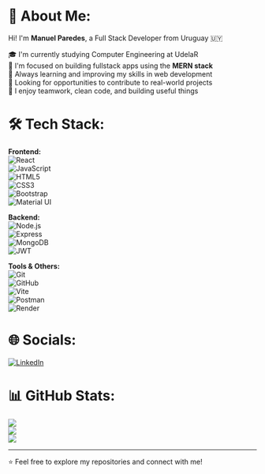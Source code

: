# 💫 About Me:
Hi! I'm **Manuel Paredes**, a Full Stack Developer from Uruguay 🇺🇾 

🎓 I'm currently studying Computer Engineering at UdelaR  
🧠 I'm focused on building fullstack apps using the **MERN stack**  
🌱 Always learning and improving my skills in web development  
🚀 Looking for opportunities to contribute to real-world projects  
🤝 I enjoy teamwork, clean code, and building useful things

# 🛠 Tech Stack:

**Frontend:**  
![React](https://img.shields.io/badge/-React-61DAFB?logo=react&logoColor=white&style=flat)  
![JavaScript](https://img.shields.io/badge/-JavaScript-F7DF1E?logo=javascript&logoColor=black&style=flat)  
![HTML5](https://img.shields.io/badge/-HTML5-E34F26?logo=html5&logoColor=white&style=flat)  
![CSS3](https://img.shields.io/badge/-CSS3-1572B6?logo=css3&logoColor=white&style=flat)  
![Bootstrap](https://img.shields.io/badge/-Bootstrap-7952B3?logo=bootstrap&logoColor=white&style=flat)  
![Material UI](https://img.shields.io/badge/-Material--UI-0081CB?logo=mui&logoColor=white&style=flat)

**Backend:**  
![Node.js](https://img.shields.io/badge/-Node.js-339933?logo=node.js&logoColor=white&style=flat)  
![Express](https://img.shields.io/badge/-Express-000000?logo=express&logoColor=white&style=flat)  
![MongoDB](https://img.shields.io/badge/-MongoDB-47A248?logo=mongodb&logoColor=white&style=flat)  
![JWT](https://img.shields.io/badge/-JWT-000000?logo=jsonwebtokens&logoColor=white&style=flat)

**Tools & Others:**  
![Git](https://img.shields.io/badge/-Git-F05032?logo=git&logoColor=white&style=flat)  
![GitHub](https://img.shields.io/badge/-GitHub-181717?logo=github&logoColor=white&style=flat)  
![Vite](https://img.shields.io/badge/-Vite-646CFF?logo=vite&logoColor=white&style=flat)  
![Postman](https://img.shields.io/badge/-Postman-FF6C37?logo=postman&logoColor=white&style=flat)  
![Render](https://img.shields.io/badge/-Render-46E3B7?logo=render&logoColor=black&style=flat)

# 🌐 Socials:

[![LinkedIn](https://img.shields.io/badge/-LinkedIn-0A66C2?logo=linkedin&logoColor=white)](https://www.linkedin.com/in/manuel-paredes-dev/)

# 📊 GitHub Stats:

![](https://github-readme-stats.vercel.app/api?username=manuelparedess&theme=tokyonight&hide_border=false&include_all_commits=true&count_private=true)  
![](https://github-readme-streak-stats.herokuapp.com/?user=manuelparedess&theme=tokyonight&hide_border=false)  
![](https://github-readme-stats.vercel.app/api/top-langs/?username=Manuelmanuelparedess&layout=compact&theme=tokyonight&hide_border=false)

---

⭐️ Feel free to explore my repositories and connect with me!
